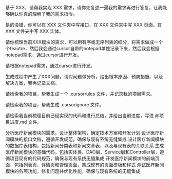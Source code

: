 基于 XXX，请帮我实现 XXX 需求，请你先复述一遍我的需求再进行答复，让我能够确认你真的理解了我的需求指令。

是的没错，你可以在 XXX 文件夹中写接口，在  XXX 文件夹中写 XXX 页面，在 XXX 文件夹中写 XXX 实体。

请你梳理当前XXX模块的需求，可以用有序或无序列表的细分，将需求做成一个个feautre，然后我会通过cursor自带的notepad单独记录下来，然后我会根据notepad需求，通过cursor进行开发。

请根据notepad需求，通过cursor进行开发。

生成过程中产生了XXX问题，请对问题做分析，给出根本原因、预防措施、以及解决方案，我再记录文档。

请检索我的项目，帮我生成一个 .cursorrules 文件，并记录我的项目需求。

请检索我的项目，帮我生成 .cursorignore 文件。

请检索我当前梳理目前已经实现的代码和进行总结，并给出当前进度，写进  @项目进度.md 文件。


分析医疗新闻模块的需求，设计整体架构，确定技术方案和开发计划
设计医疗新闻模块的接口文档，遵循开发规范，确保与现有系统无缝集成
设计医疗新闻模块的数据库表结构，包括新闻分类表和新闻文章表，以及与现有表的关联关系
生成医疗新闻模块的基础代码，包括实体类、DAO层、Service层和Controller层，遵循项目现有的代码规范，确保与现有系统无缝集成
开发医疗新闻模块的前端页面，包括列表页、详情页和管理页面，集成现有的页面模板和样式
测试医疗新闻模块的各项功能，修复问题并优化性能，确保与现有系统的无缝集成